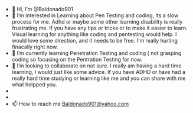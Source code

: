 - 👋 Hi, I’m @Baldonado901
- 👀 I’m interested in Learning about Pen Testing and coding, Its a slow process for me. Adhd or maybe some other learning disability is really frustrating me. If you have any tips or tricks or to make it easier to learn. Visual learning for anything like coding and pentesting would help. I would love some direction, and it needs to be free. I'm really hurting finacally right now.
- 🌱 I’m currently learning Penetration Testing and coding ( not grasping coding so focusing on the Pentration Testing for now.
- 💞️ I’m looking to collaborate on not sure. I really am having a hard time learning, I would just like some advice. If you have ADHD or have had a really hard time studying or learning like me and you can share with me what helpped you.
- 
- 
- 📫 How to reach me Baldonado901@yahoo.com
<!---
Baldonado901/Baldonado901 is a ✨ special ✨ repository because its `README.md` (this file) appears on your GitHub profile.
You can click the Preview link to take a look at your changes.
--->
